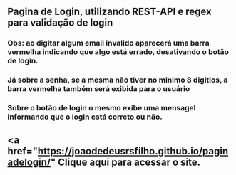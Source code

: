 ## Pagina de Login, utilizando REST-API e regex para validação de login
### Obs: ao digitar algum email invalido aparecerá uma barra vermelha indicando que algo está errado, desativando o botão de login.
### Já sobre a senha, se a mesma não tiver no minimo 8 digitios, a barra vermelha também será exibida para o usuário
### Sobre o botão de login o mesmo exibe uma mensagel informando que o login está correto ou não.
## <a href="https://joaodedeusrsfilho.github.io/paginadelogin/" Clique aqui para acessar o site.
